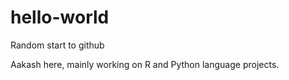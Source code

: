 # hello-world
Random start to github

Aakash here, mainly working on R and Python language projects.  
